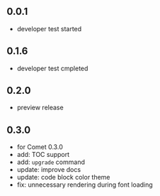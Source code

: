## 0.0.1

- developer test started

## 0.1.6

- developer test cmpleted

## 0.2.0

- preview release

## 0.3.0

- for Comet 0.3.0
- add: TOC support
- add: `upgrade` command
- update: improve docs
- update: code block color theme
- fix: unnecessary rendering during font loading
